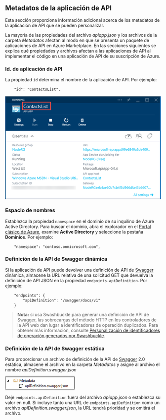 ## Metadatos de la aplicación de API

Esta sección proporciona información adicional acerca de los metadatos de la aplicación de API que se pueden personalizar.

La mayoría de las propiedades del archivo *apiapp.json* y los archivos de la carpeta *Metadatos* afectan al modo en que se presenta un paquete de aplicaciones de API en Azure Marketplace. En las secciones siguientes se explica qué propiedades y archivos afectan a las aplicaciones de API al implementar el código en una aplicación de API de su suscripción de Azure.

### Id. de aplicación de API 

La propiedad `id` determina el nombre de la aplicación de API. Por ejemplo:

		"id": "ContactsList",

![](./media/app-service-api-direct-deploy-metadata/apiappname.png)

### Espacio de nombres

Establezca la propiedad `namespace` en el dominio de su inquilino de Azure Active Directory. Para buscar el dominio, abra el explorador en el [Portal clásico de Azure](https://manage.windowsazure.com/), examine **Active Directory** y seleccione la pestaña **Dominios**. Por ejemplo:

		"namespace": "contoso.onmicrosoft.com",

### Definición de la API de Swagger dinámica

Si la aplicación de API puede devolver una definición de API de [Swagger](http://swagger.io/) dinámica, almacene la URL relativa de una solicitud GET que devuelva la definición de API JSON en la propiedad `endpoints.apiDefinition`. Por ejemplo:

		"endpoints": {
		    "apiDefinition": "/swagger/docs/v1"
		}

> **Nota:** si usa Swashbuckle para generar una definición de API de Swagger, las sobrecargas del método HTTP en los controladores de la API web dan lugar a identificadores de operación duplicados. Para obtener más información, consulte [Personalización de identificadores de operación generados por Swashbuckle](../article/app-service-api/app-service-api-dotnet-swashbuckle-customize.md).
  
### Definición de la API de Swagger estática

Para proporcionar un archivo de definición de la API de [Swagger](http://swagger.io/) 2.0 estática, almacene el archivo en la carpeta *Metadatos* y asigne al archivo el nombre *apiDefinition.swagger.json*

![](./media/app-service-api-direct-deploy-metadata/apidefinmetadata.png)

Deje `endpoints.apiDefinition` fuera del archivo *apiapp.json* o establezca su valor en null. Si incluye tanto una URL de `endpoints.apiDefinition` como un archivo *apiDefinition.swagger.json*, la URL tendrá prioridad y se omitirá el archivo.

<!---HONumber=July15_HO3-->